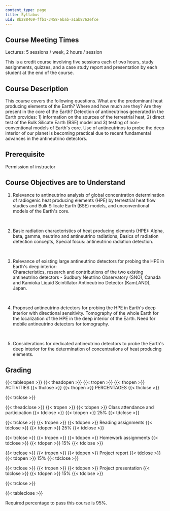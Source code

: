 ```yaml
---
content_type: page
title: Syllabus
uid: 8b288469-ffb1-3458-6bab-a1ab8762efce
---
```


Course Meeting Times
--------------------

Lectures: 5 sessions / week, 2 hours / session

This is a credit course involving five sessions each of two hours, study assignments, quizzes, and a case study report and presentation by each student at the end of the course.

Course Description
------------------

This course covers the following questions. What are the predominant heat producing elements of the Earth? Where and how much are they? Are they present in the core of the Earth? Detection of antineutrinos generated in the Earth provides: 1) information on the sources of the terrestrial heat, 2) direct test of the Bulk Silicate Earth (BSE) model and 3) testing of non-conventional models of Earth's core. Use of antineutrinos to probe the deep interior of our planet is becoming practical due to recent fundamental advances in the antineutrino detectors.

Prerequisite
------------

Permission of instructor

Course Objectives are to Understand
-----------------------------------

1.  Relevance to antineutrino analysis of global concentration determination of radiogenic heat producing elements (HPE) by terrestrial heat flow studies and Bulk Silicate Earth (BSE) models, and unconventional models of the Earth's core.  
      
     
2.  Basic radiation characteristics of heat producing elements (HPE): Alpha, beta, gamma, neutrino and antineutrino radiations, Basics of radiation detection concepts, Special focus: antineutrino radiation detection.  
      
     
3.  Relevance of existing large antineutrino detectors for probing the HPE in Earth's deep interior:  
    Characteristics, research and contributions of the two existing antineutrino detectors - Sudbury Neutrino Observatory (SNO), Canada and Kamioka Liquid Scintillator Antineutrino Detector (KamLAND), Japan.  
      
     
4.  Proposed antineutrino detectors for probing the HPE in Earth's deep interior with directional sensitivity. Tomography of the whole Earth for the localization of the HPE in the deep interior of the Earth. Need for mobile antineutrino detectors for tomography.  
      
     
5.  Considerations for dedicated antineutrino detectors to probe the Earth's deep interior for the determination of concentrations of heat producing elements.

Grading
-------

{{< tableopen >}}
{{< theadopen >}}
{{< tropen >}}
{{< thopen >}}
ACTIVITIES
{{< thclose >}}
{{< thopen >}}
PERCENTAGES
{{< thclose >}}

{{< trclose >}}

{{< theadclose >}}
{{< tropen >}}
{{< tdopen >}}
Class attendance and participation
{{< tdclose >}}
{{< tdopen >}}
25%
{{< tdclose >}}

{{< trclose >}}
{{< tropen >}}
{{< tdopen >}}
Reading assignments
{{< tdclose >}}
{{< tdopen >}}
25%
{{< tdclose >}}

{{< trclose >}}
{{< tropen >}}
{{< tdopen >}}
Homework assignments
{{< tdclose >}}
{{< tdopen >}}
15%
{{< tdclose >}}

{{< trclose >}}
{{< tropen >}}
{{< tdopen >}}
Project report
{{< tdclose >}}
{{< tdopen >}}
15%
{{< tdclose >}}

{{< trclose >}}
{{< tropen >}}
{{< tdopen >}}
Project presentation
{{< tdclose >}}
{{< tdopen >}}
15%
{{< tdclose >}}

{{< trclose >}}

{{< tableclose >}}

Required percentage to pass this course is 95%.